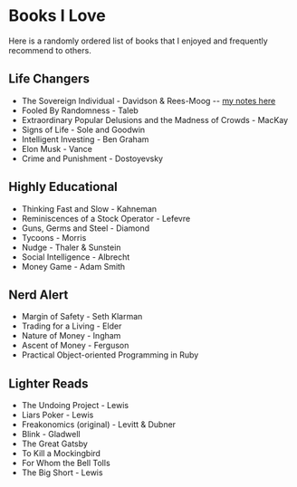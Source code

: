 # Books I Love

Here is a randomly ordered list of books that I enjoyed and frequently recommend to others.   
## Life Changers

* The Sovereign Individual - Davidson & Rees-Moog -- [my notes here](https://github.com/DeBraid/tech-notes/blob/master/the-sovereign-individual.md)
* Fooled By Randomness - Taleb
* Extraordinary Popular Delusions and the Madness of Crowds - MacKay
* Signs of Life - Sole and Goodwin
* Intelligent Investing - Ben Graham 
* Elon Musk - Vance
* Crime and Punishment - Dostoyevsky

## Highly Educational 

* Thinking Fast and Slow - Kahneman  
* Reminiscences of a Stock Operator - Lefevre
* Guns, Germs and Steel - Diamond 
* Tycoons - Morris
* Nudge - Thaler & Sunstein 
* Social Intelligence - Albrecht
* Money Game - Adam Smith

## Nerd Alert 

* Margin of Safety - Seth Klarman 
* Trading for a Living - Elder
* Nature of Money - Ingham 
* Ascent of Money - Ferguson 
* Practical Object-oriented Programming in Ruby

## Lighter Reads

* The Undoing Project - Lewis 
* Liars Poker - Lewis 
* Freakonomics (original) - Levitt & Dubner 
* Blink - Gladwell
* The Great Gatsby
* To Kill a Mockingbird 
* For Whom the Bell Tolls 
* The Big Short - Lewis